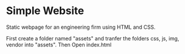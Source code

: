 # Simple Website
Static webpage for an engineering firm using HTML and CSS.

First create a folder named "assets" and tranfer the folders css, js, img, vendor into "assets". Then Open index.html
